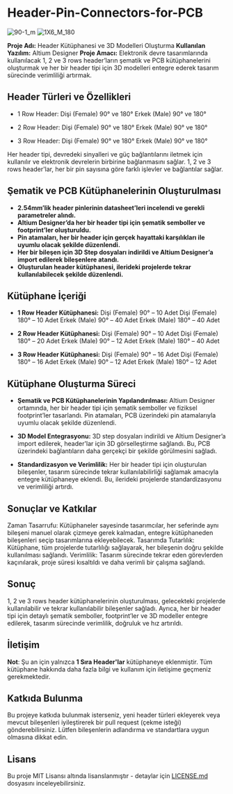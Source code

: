 # Header-Pin-Connectors-for-PCB

![90-1_m](https://github.com/user-attachments/assets/e78dcbbc-aa9e-4638-ad92-66f3afb26288) ![1X6_M_180](https://github.com/user-attachments/assets/00df5dbd-bdc9-40b6-bafe-e34aa486b36d)

**Proje Adı:** Header Kütüphanesi ve 3D Modelleri Oluşturma
**Kullanılan Yazılım:** Altium Designer
**Proje Amacı:** Elektronik devre tasarımlarında kullanılacak 1, 2 ve 3 rows header’ların şematik ve PCB kütüphanelerini oluşturmak ve her bir header tipi için 3D modelleri entegre ederek tasarım sürecinde verimliliği artırmak.

## Header Türleri ve Özellikleri

- 1 Row Header:
Dişi (Female) 90° ve 180°
Erkek (Male) 90° ve 180°

- 2 Row Header:
Dişi (Female) 90° ve 180°
Erkek (Male) 90° ve 180°

- 3 Row Header:
Dişi (Female) 90° ve 180°
Erkek (Male) 90° ve 180°

Her header tipi, devredeki sinyalleri ve güç bağlantılarını iletmek için kullanılır ve elektronik devrelerin birbirine bağlanmasını sağlar. 1, 2 ve 3 rows header'lar, her bir pin sayısına göre farklı işlevler ve bağlantılar sağlar.

## Şematik ve PCB Kütüphanelerinin Oluşturulması

- **2.54mm’lik header pinlerinin datasheet’leri incelendi ve gerekli parametreler alındı.**
- **Altium Designer’da her bir header tipi için şematik semboller ve footprint’ler oluşturuldu.**
- **Pin atamaları, her bir header için gerçek hayattaki karşılıkları ile uyumlu olacak şekilde düzenlendi.**
- **Her bir bileşen için 3D Step dosyaları indirildi ve Altium Designer’a import edilerek bileşenlere atandı.**
- **Oluşturulan header kütüphanesi, ilerideki projelerde tekrar kullanılabilecek şekilde düzenlendi.**
   
## Kütüphane İçeriği

- **1 Row Header Kütüphanesi:**
Dişi (Female) 90° – 10 Adet
Dişi (Female) 180° – 10 Adet
Erkek (Male) 90° – 40 Adet
Erkek (Male) 180° – 40 Adet

- **2 Row Header Kütüphanesi:**
Dişi (Female) 90° – 10 Adet
Dişi (Female) 180° – 20 Adet
Erkek (Male) 90° – 12 Adet
Erkek (Male) 180° – 40 Adet

- **3 Row Header Kütüphanesi:**
Dişi (Female) 90° – 16 Adet
Dişi (Female) 180° – 16 Adet
Erkek (Male) 90° – 12 Adet
Erkek (Male) 180° – 12 Adet

## Kütüphane Oluşturma Süreci

- **Şematik ve PCB Kütüphanelerinin Yapılandırılması:** Altium Designer ortamında, her bir header tipi için şematik semboller ve fiziksel footprint’ler tasarlandı. Pin atamaları, PCB üzerindeki pin atamalarıyla uyumlu olacak şekilde düzenlendi.

- **3D Model Entegrasyonu:** 3D step dosyaları indirildi ve Altium Designer’a import edilerek, header'lar için 3D görselleştirme sağlandı. Bu, PCB üzerindeki bağlantıların daha gerçekçi bir şekilde görülmesini sağladı.

- **Standardizasyon ve Verimlilik:** Her bir header tipi için oluşturulan bileşenler, tasarım sürecinde tekrar kullanılabilirliği sağlamak amacıyla entegre kütüphaneye eklendi. Bu, ilerideki projelerde standardizasyonu ve verimliliği artırdı.

## Sonuçlar ve Katkılar

Zaman Tasarrufu: Kütüphaneler sayesinde tasarımcılar, her seferinde aynı bileşeni manuel olarak çizmeye gerek kalmadan, entegre kütüphaneden bileşenleri seçip tasarımlarına ekleyebilecek.
Tasarımda Tutarlılık: Kütüphane, tüm projelerde tutarlılığı sağlayarak, her bileşenin doğru şekilde kullanılması sağlandı.
Verimlilik: Tasarım sürecinde tekrar eden görevlerden kaçınılarak, proje süresi kısaltıldı ve daha verimli bir çalışma sağlandı.


## Sonuç

1, 2 ve 3 rows header kütüphanelerinin oluşturulması, gelecekteki projelerde kullanılabilir ve tekrar kullanılabilir bileşenler sağladı. Ayrıca, her bir header tipi için detaylı şematik semboller, footprint’ler ve 3D modeller entegre edilerek, tasarım sürecinde verimlilik, doğruluk ve hız artırıldı.


## İletişim

**Not**: Şu an için yalnızca **1 Sıra Header'lar** kütüphaneye eklenmiştir. Tüm kütüphane hakkında daha fazla bilgi ve kullanım için iletişime geçmeniz gerekmektedir.

## Katkıda Bulunma

Bu projeye katkıda bulunmak isterseniz, yeni header türleri ekleyerek veya mevcut bileşenleri iyileştirerek bir pull request (çekme isteği) gönderebilirsiniz. Lütfen bileşenlerin adlandırma ve standartlara uygun olmasına dikkat edin.

## Lisans

Bu proje MIT Lisansı altında lisanslanmıştır - detaylar için [LICENSE.md](LICENSE.md) dosyasını inceleyebilirsiniz.
